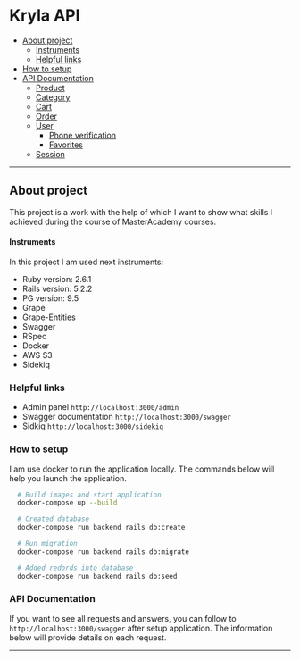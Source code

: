 # Kryla API

- [About project](#about-project)
  - [Instruments](#instruments)
  - [Helpful links](#helpful-links)
- [How to setup](#how-to-setup)
- [API Documentation](#api-documentation)
  - [Product](#product)
  - [Category](#category)
  - [Cart](#cart)
  - [Order](#order)
  - [User](#user)
    - [Phone verification](#phone-verification)
    - [Favorites](#favorites)
  - [Session](#session)

---

## About project

 This project is a work with the help of which I want to
show what skills I achieved during the course of MasterAcademy courses.

#### Instruments

In this project I am used next instruments:
 * Ruby version: 2.6.1
 * Rails version: 5.2.2
 * PG version: 9.5
 * Grape
 * Grape-Entities
 * Swagger
 * RSpec
 * Docker
 * AWS S3
 * Sidekiq

### Helpful links

 * Admin panel `http://localhost:3000/admin`
 * Swagger documentation `http://localhost:3000/swagger`
 * Sidkiq `http://localhost:3000/sidekiq`

### How to setup

I am use docker to run the application locally. The commands below will help you launch the application.

```bash
  # Build images and start application
  docker-compose up --build

  # Created database
  docker-compose run backend rails db:create

  # Run migration
  docker-compose run backend rails db:migrate

  # Added redords into database
  docker-compose run backend rails db:seed
```

### API Documentation
  If you want to see all requests and answers, you can follow to `http://localhost:3000/swagger` after setup application.
  The information below will provide details on each request.

---
